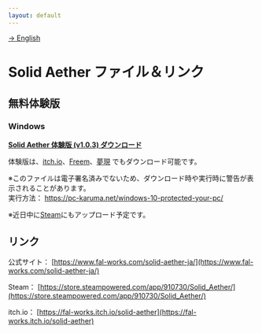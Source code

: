 ```yaml
---
layout: default
---
```


[-> English](./index.html)

# Solid Aether ファイル＆リンク

## 無料体験版

### Windows

**[Solid Aether 体験版 (v1.0.3) ダウンロード](./solid_aether_demo.zip)**

体験版は、[itch.io](https://fal-works.itch.io/solid-aether)、[Freem](https://www.freem.ne.jp/win/game/18594)、[夢現](https://freegame-mugen.jp/shooting/game_7459.html) でもダウンロード可能です。

※このファイルは電子署名済みでないため、ダウンロード時や実行時に警告が表示されることがあります。  
実行方法： [https://pc-karuma.net/windows-10-protected-your-pc/
](https://pc-karuma.net/windows-10-protected-your-pc/)

※近日中に[Steam](https://store.steampowered.com/app/910730/Solid_Aether/)にもアップロード予定です。


## リンク

公式サイト： [https://www.fal-works.com/solid-aether-ja/](https://www.fal-works.com/solid-aether-ja/)

Steam： [https://store.steampowered.com/app/910730/Solid_Aether/](https://store.steampowered.com/app/910730/Solid_Aether/)

itch.io： [https://fal-works.itch.io/solid-aether](https://fal-works.itch.io/solid-aether)
